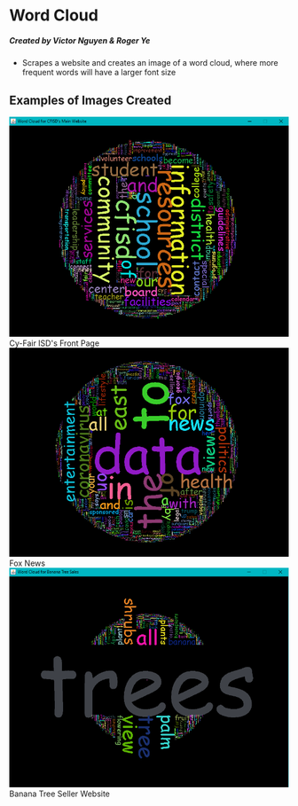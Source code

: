 # Word Cloud
##### Created by Victor Nguyen & Roger Ye
* Scrapes a website and creates an image of a word cloud, where more frequent words will have a larger font size

## Examples of Images Created
![Cy-Fair ISD's Front Page](cfisd.png)\
Cy-Fair ISD's Front Page\
![Fox News](foxnews.png)\
Fox News\
![Banana Tree Sales Website](bananatreesales.png)\
Banana Tree Seller Website
